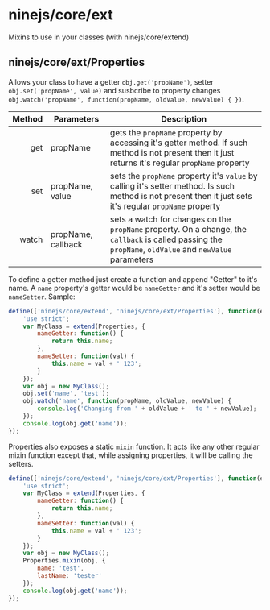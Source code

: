 # ninejs/core/ext

Mixins to use in your classes (with ninejs/core/extend)

## ninejs/core/ext/Properties

Allows your class to have a getter `obj.get('propName')`, setter `obj.set('propName', value)` and susbcribe to property changes `obj.watch('propName', function(propName, oldValue, newValue) { })`.


| Method | Parameters         | Description                                       |
| -----: | ------------------ | ------------------------------------------------ |
| get    | propName           | gets the `propName` property by accessing it's getter method. If such method is not present then it just returns it's regular `propName` property |
| set    | propName, value    | sets the `propName` property it's `value` by calling it's setter method. Is such method is not present then it just sets it's regular `propName` property |
| watch  | propName, callback | sets a watch for changes on the `propName` property. On a change, the `callback` is called passing the `propName`, `oldValue` and `newValue` parameters |

To define a getter method just create a function and append "Getter" to it's name. A `name` property's getter would be `nameGetter` and it's setter would be `nameSetter`.
Sample:

```javascript
define(['ninejs/core/extend', 'ninejs/core/ext/Properties'], function(extend, Properties) {
	'use strict';
	var MyClass = extend(Properties, {
		nameGetter: function() {
			return this.name;
		},
		nameSetter: function(val) {
			this.name = val + ' 123';
		}
	});
	var obj = new MyClass();
	obj.set('name', 'test');
	obj.watch('name', function(propName, oldValue, newValue) {
		console.log('Changing from ' + oldValue + ' to ' + newValue);
	});
	console.log(obj.get('name'));
});
```
Properties also exposes a static `mixin` function. It acts like any other regular mixin function except that, while assigning properties, it will be calling the setters.

```javascript
define(['ninejs/core/extend', 'ninejs/core/ext/Properties'], function(extend, Properties) {
	'use strict';
	var MyClass = extend(Properties, {
		nameGetter: function() {
			return this.name;
		},
		nameSetter: function(val) {
			this.name = val + ' 123';
		}
	});
	var obj = new MyClass();
	Properties.mixin(obj, {
		name: 'test',
		lastName: 'tester'
	});
	console.log(obj.get('name'));
});
```